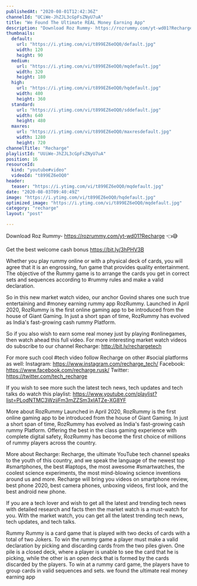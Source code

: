 ```yaml
---
publishedAt: "2020-08-01T12:42:36Z"
channelId: "UCiWe-JhZJL3cGpFsZNyU7uA"
title: "We Found The Ultimate REAL Money Earning App"
description: "Download Roz Rummy- https://rozrummy.com/yt-wd01?Recharge 👈😅\n\nGet the best welcome cash bonus https://bit.ly/3hPHV3B\n\nWhether you play rummy online or with a physical deck of cards, you will agree that it is an engrossing, fun game that provides quality entertainment. The objective of the Rummy game is to arrange the cards you get in correct sets and sequences according to #rummy rules and make a valid declaration. \n\nSo in this new market watch video, our anchor Govind shares one such true entertaining and #money earning rummy app RozRummy. Launched in April 2020, RozRummy is the first online gaming app to be introduced from the house of Giant Gaming. In just a short span of time, RozRummy has evolved as India's fast-growing cash rummy Platform.\n\nSo if you also wish to earn some real money just by playing #onlinegames, then watch ahead this full video. For more interesting market watch videos do subscribe to our channel Recharge: http://bit.ly/rechargetech\n\nFor more such cool #tech video follow Recharge on other #social platforms as well: \nInstagram: https://www.instagram.com/recharge_tech/ \nFacebook: https://www.facebook.com/recharge.rusk/ \nTwitter: https://twitter.com/tech_recharge\n\nIf you wish to see more such the latest tech news, tech updates and tech talks do watch this playlist: https://www.youtube.com/playlist?list=PLodNTMC3WzjjFm3mZZSm3xIATZe-XG8YF\n\nMore about RozRummy\nLaunched in April 2020, RozRummy is the first online gaming app to be introduced from the house of Giant Gaming. In just a short span of time, RozRummy has evolved as India's fast-growing cash rummy Platform. Offering the best in the class gaming experience with complete digital safety, RozRummy has become the first choice of millions of rummy players across the country.\n \nMore about Recharge: Recharge, the ultimate YouTube tech channel speaks to the youth of this country, and we speak the language of the newest top #smartphones, the best #laptops, the most awesome #smartwatches, the coolest science experiments, the most mind-blowing science inventions around us and more. Recharge will bring you videos on smartphone review, best phone 2020, best camera phones, unboxing videos, first look, and the best android new phone. \n\nIf you are a tech lover and wish to get all the latest and trending tech news with detailed research and facts then the market watch is a must-watch for you. With the market watch, you can get all the latest trending tech news, tech updates, and tech talks.\n\nRummy\nRummy is a card game that is played with two decks of cards with a total of two Jokers. To win the rummy game a player must make a valid declaration by picking and discarding cards from the two piles given. One pile is a closed deck, where a player is unable to see the card that he is picking, while the other is an open deck that is formed by the cards discarded by the players. To win at a rummy card game, the players have to group cards in valid sequences and sets. we found the ultimate real money earning app"
thumbnails:
  default:
    url: "https://i.ytimg.com/vi/t899EZ6eOQ0/default.jpg"
    width: 120
    height: 90
  medium:
    url: "https://i.ytimg.com/vi/t899EZ6eOQ0/mqdefault.jpg"
    width: 320
    height: 180
  high:
    url: "https://i.ytimg.com/vi/t899EZ6eOQ0/hqdefault.jpg"
    width: 480
    height: 360
  standard:
    url: "https://i.ytimg.com/vi/t899EZ6eOQ0/sddefault.jpg"
    width: 640
    height: 480
  maxres:
    url: "https://i.ytimg.com/vi/t899EZ6eOQ0/maxresdefault.jpg"
    width: 1280
    height: 720
channelTitle: "Recharge"
playlistId: "UUiWe-JhZJL3cGpFsZNyU7uA"
position: 16
resourceId:
  kind: "youtube#video"
  videoId: "t899EZ6eOQ0"
header:
  teaser: "https://i.ytimg.com/vi/t899EZ6eOQ0/mqdefault.jpg"
date: "2020-08-03T09:40:49Z"
image: "https://i.ytimg.com/vi/t899EZ6eOQ0/hqdefault.jpg"
optimized_image: "https://i.ytimg.com/vi/t899EZ6eOQ0/mqdefault.jpg"
category: "recharge"
layout: "post"

---
```

Download Roz Rummy- https://rozrummy.com/yt-wd01?Recharge 👈😅

Get the best welcome cash bonus https://bit.ly/3hPHV3B

Whether you play rummy online or with a physical deck of cards, you will agree that it is an engrossing, fun game that provides quality entertainment. The objective of the Rummy game is to arrange the cards you get in correct sets and sequences according to #rummy rules and make a valid declaration. 

So in this new market watch video, our anchor Govind shares one such true entertaining and #money earning rummy app RozRummy. Launched in April 2020, RozRummy is the first online gaming app to be introduced from the house of Giant Gaming. In just a short span of time, RozRummy has evolved as India's fast-growing cash rummy Platform.

So if you also wish to earn some real money just by playing #onlinegames, then watch ahead this full video. For more interesting market watch videos do subscribe to our channel Recharge: http://bit.ly/rechargetech

For more such cool #tech video follow Recharge on other #social platforms as well: 
Instagram: https://www.instagram.com/recharge_tech/ 
Facebook: https://www.facebook.com/recharge.rusk/ 
Twitter: https://twitter.com/tech_recharge

If you wish to see more such the latest tech news, tech updates and tech talks do watch this playlist: https://www.youtube.com/playlist?list=PLodNTMC3WzjjFm3mZZSm3xIATZe-XG8YF

More about RozRummy
Launched in April 2020, RozRummy is the first online gaming app to be introduced from the house of Giant Gaming. In just a short span of time, RozRummy has evolved as India's fast-growing cash rummy Platform. Offering the best in the class gaming experience with complete digital safety, RozRummy has become the first choice of millions of rummy players across the country.
 
More about Recharge: Recharge, the ultimate YouTube tech channel speaks to the youth of this country, and we speak the language of the newest top #smartphones, the best #laptops, the most awesome #smartwatches, the coolest science experiments, the most mind-blowing science inventions around us and more. Recharge will bring you videos on smartphone review, best phone 2020, best camera phones, unboxing videos, first look, and the best android new phone. 

If you are a tech lover and wish to get all the latest and trending tech news with detailed research and facts then the market watch is a must-watch for you. With the market watch, you can get all the latest trending tech news, tech updates, and tech talks.

Rummy
Rummy is a card game that is played with two decks of cards with a total of two Jokers. To win the rummy game a player must make a valid declaration by picking and discarding cards from the two piles given. One pile is a closed deck, where a player is unable to see the card that he is picking, while the other is an open deck that is formed by the cards discarded by the players. To win at a rummy card game, the players have to group cards in valid sequences and sets. we found the ultimate real money earning app